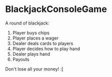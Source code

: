 # BlackjackConsoleGame

A round of blackjack:

1) Player buys chips
2) Player places a wager
3) Dealer deals cards to players
4) Player decides how to play hand
5) Dealer plays hand
6) Payouts

Don't lose all your money! :[
